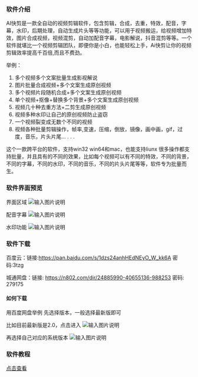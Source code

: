 ### 软件介绍

AI快剪是一款全自动的视频剪辑软件，包含剪辑，合成，去重，特效，配音，字幕，水印，后期处理，自动生成片头等等功能，可以用于视频搬运，给视频增加特效，图片合成视频，视频混剪，自动加配音字幕，电影解说，抖音混剪等等​。一个软件就堪比一个视频剪辑团队，即便你是小白，也能轻松上手，Ai快剪让你的视频剪辑效率提高千百倍​,而且不费劲。

举例：
1. 多个视频多个文案批量生成影视解说
2. 图片批量合成视频+多个文案生成原创视频
3. 多个视频片段随机合成+多个文案生成原创视频
4. 单个视频+抠像+替换多个背景+多个文案生成原创视频
5. 视频几十种去重方法+二剪生成原创视频
6. 视频多种水印让自己的原创视频防止盗窃
7. 一个视频裂变成无数个不同的视频
8. 视频各种批量剪辑操作，帧率,变速，压缩，倒放，镜像，画中画，gif，过度，音乐，片头片尾...
.
.
.

这个一款跨平台的软件，支持win32 win64和mac，也能支持liunx
很多操作都支持批量，并且具有的不同的效果，比如每个视频可以有不同的特效，不同的背景，不同的字幕，不同的水印，不同的音乐，不同的片头片尾等等，软件专为批量而生。

### 软件界面预览


界面区域
![输入图片说明](https://images.gitee.com/uploads/images/2020/0929/092110_6fffb430_1093073.png "屏幕截图.png")

配音字幕
![输入图片说明](https://images.gitee.com/uploads/images/2020/0911/230751_9b583ca7_1093073.png "屏幕截图.png")

水印功能
![输入图片说明](https://images.gitee.com/uploads/images/2020/0929/092308_fcdd219f_1093073.png "屏幕截图.png")


### 软件下载

百度云：链接:https://pan.baidu.com/s/1dzs24anhHEdNEyO_W_kk6A  密码:3tzg

城通网盘：链接: https://n802.com/dir/24885990-40655136-988253
密码: 279175


#### 如何下载 

用百度网盘举例
先选择版本，一般选择最新版即可

比如目前最新版是2.0，点击进入
![输入图片说明](https://images.gitee.com/uploads/images/2020/1004/100338_dc6a72cd_1093073.png "屏幕截图.png")

再选择自己对应的系统版本
![输入图片说明](https://images.gitee.com/uploads/images/2020/1004/100257_801d3a0a_1093073.png "屏幕截图.png")


### 软件教程

[点击查看](https://gitee.com/fstongxue/fstongxue/wikis/%E5%85%A5%E9%97%A8%E6%95%99%E7%A8%8B?sort_id=2820748)
